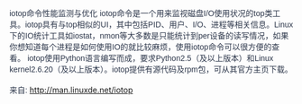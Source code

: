 <span style="color:#2D374B;font-family:Verdana, Geneva, sans-serif;white-space:normal;">iotop命令性能监测与优化 iotop命令是一个用来监视磁盘I/O使用状况的top类工具。iotop具有与top相似的UI，其中包括PID、用户、I/O、进程等相关信息。Linux下的IO统计工具如iostat，nmon等大多数是只能统计到per设备的读写情况，如果你想知道每个进程是如何使用IO的就比较麻烦，使用iotop命令可以很方便的查看。 iotop使用Python语言编写而成，要求Python2.5（及以上版本）和Linux kernel2.6.20（及以上版本）。iotop提供有源代码及rpm包，可从其官方主页下载。</span><br style="color:#2D374B;font-family:Verdana, Geneva, sans-serif;white-space:normal;" />
<br style="color:#2D374B;font-family:Verdana, Geneva, sans-serif;white-space:normal;" />
<span style="color:#2D374B;font-family:Verdana, Geneva, sans-serif;white-space:normal;">来自:&nbsp;</span><a href="http://man.linuxde.net/iotop" style="padding:0px;margin:0px;text-decoration-line:none;outline:none medium;font-family:Verdana, Geneva, sans-serif;white-space:normal;">http://man.linuxde.net/iotop</a>
